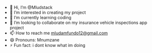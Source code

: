 - 👋 Hi, I’m @Mludstack
- 👀 I’m interested in creating my project
- 🌱 I’m currently learning coding
- 💞️ I’m looking to collaborate on my insurance vehicle inspections app project
- 📫 How to reach me mludamfundo12@gmail.com
- 😄 Pronouns: Mnumzane
- ⚡ Fun fact: i dont know what im doing

<!---
Mludstack/Mludstack is a ✨ special ✨ repository because its `README.md` (this file) appears on your GitHub profile.
You can click the Preview link to take a look at your changes.
--->
